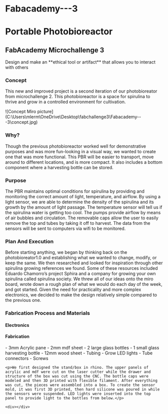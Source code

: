 # Fabacademy---3

<h1>Portable Photobioreactor</h1>
<h2>FabAcademy Microchallenge 3</h2>

<p>Design and make an **ethical tool or artifact** that allows you to interact with others</p>

<h3>Concept</h3>
  <p>This new and improved project is a second iteration of our photobioreator from microchallenge 2. This photobioreactor is a space for spirulina to thrive and grow in a controlled environment for cultivation.</p>
    ![Concept Miro picture](C:\Users\mlerm\OneDrive\Desktop\fabchallenge3\Fabacademy---3\concept.jpg)

<h3>Why?</h3>
  <p>Though the previous photobioreactor worked well for demonstrative purposes and was more fun-looking in a visual way, we wanted to create one that was more functional. This PBR will be easier to transport, move around to different locations, and is more compact. It also includes a bottom component where a harvesting bottle can be stored.</p>

<h3>Purpose</h3>
  <p>The PBR maintains optimal conditions for spirulina by providing and monitoring the correct amount of light, temperature, and airflow. By using a light sensor, we are able to determine the density of the spirulina and its growth by the amount of light passage. The temperature sensor will tell us if the spirulina water is getting too cool. The pumps provide airflow by means of air bubbles and circulation. The removable caps allow the user to easily remove the top and tubes by taking it off to harvest. The data from the sensors will be sent to computers via wifi to be monitored.</p>

<h3>Plan And Execution</h3>
  <p>Before starting anything, we began by thinking back on the photobioreator1.0 and establishing what we wanted to change, modify, or keep the same. We then researched and looked for inspiration through other spirulina growing references we found. Some of these resources included Eduardo Chamorro’s project Sphira and a company for growing your own spirulina called spirulina society. We threw all of our ideas onto the miro board, wrote down a rough plan of what we would do each day of the week, and got started. Given the need for practicality and more complex electronics, we decided to make the design relatively simple compared to the previous one.</p>

<h3>Fabrication Process and Materials</h3>

  <h4>Electronics</h4>

  <h4>Fabrication</h4>
    <p>- 3mm Acrylic pane
- 2mm mdf sheet
- 2 large glass bottles
- 1 small glass harvesting bottle
- 12mm wood sheet
- Tubing
- Grow LED lights
- Tube connectors
- Screws</p>

    <p>We first designed the stand/box in rhino. The upper panels of acrylic and mdf were cut on the laser cutter while the drawer and structure of the box was cut using the CNC. The bottle caps were modeled and then 3D printed with flexible filament. After everything was cut, the pieces were assembled into a box. To create the sensor mold, it was first 3D printed, then hard silicone was poured in while the sensors were suspended. LED lights were inserted into the top panel to provide light to the bottles from below.</p>

    <div></div>
